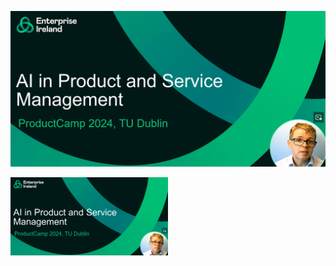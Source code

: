 [![Watch the video](video_thumbnails/Thumbnail_TUDublin_Product_Management_1_AI_Intro_Bio.png)](https://drive.google.com/uc?id=10ycGZyYs767KSJoyBVNpscTn7o_-l8wa)


<img src="video_thumbnails/Thumbnail_TUDublin_Product_Management_1_AI_Intro_Bio.png" width="50%" />
